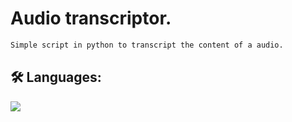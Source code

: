 # Audio transcriptor.

```bash
Simple script in python to transcript the content of a audio.
```


## 🛠 Languages:
![](https://img.shields.io/badge/-python-white?logo=python&logoColor=blue&style=flat)